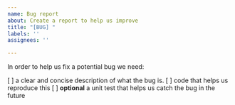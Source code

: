 ```yaml
---
name: Bug report
about: Create a report to help us improve
title: "[BUG] "
labels: ''
assignees: ''

---
```


In order to help us fix a potential bug we need: 

[ ] a clear and concise description of what the bug is.
[ ] code that helps us reproduce this 
[ ] **optional** a unit test that helps us catch the bug in the future
